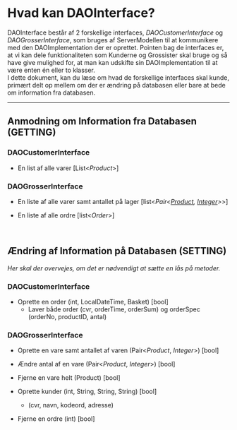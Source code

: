 <h1>Hvad kan DAOInterface?</h1>
DAOInterface består af 2 forskellige interfaces, <i>DAOCustomerInterface</i> og <i>DAOGrosserInterface</i>, som bruges af ServerModellen til at kommunikere med den DAOImplementation der er oprettet.
Pointen bag de interfaces er, at vi kan dele funktionaliteten som Kunderne og Grossister skal bruge og så have give mulighed for, at man kan udskifte sin DAOImplementation til at være enten én eller to klasser.
<br>
I dette dokument, kan du læse om hvad de forskellige interfaces skal kunde, primært delt op mellem om der er ændring på databasen eller bare at bede om information fra databasen.
<hr>

<h2>Anmodning om Information fra Databasen (GETTING)</h2>
<h3>DAOCustomerInterface</h3>

* En list af alle varer [List<<i>Product</i>>]

<h3>DAOGrosserInterface</h3>

* En liste af alle varer samt antallet på lager [list<<i>Pair<<u>Product</u>, <u>Integer</u>></i>>]
  
* En liste af alle ordre [list<<i>Order</i>>]

<br>

<h2>Ændring af Information på Databasen (SETTING)</h2>
<em>Her skal der overvejes, om det er nødvendigt at sætte en lås på metoder.</em>

<h3>DAOCustomerInterface</h3>

* Oprette en order (int, LocalDateTime, Basket) [bool]
	* Laver både order (cvr, orderTime, orderSum) og orderSpec (orderNo, productID, antal)

<h3>DAOGrosserInterface</h3>

* Oprette en vare samt antallet af varen (Pair<<i>Product</i>, <i>Integer</i>>) [bool]

* Ændre antal af en vare (Pair<<i>Product</i>, <i>Integer</i>>) [bool]

* Fjerne en vare helt (Product) [bool]

* Oprette kunder (int, String, String, String) [bool]
	* (cvr, navn, kodeord, adresse)
	
* Fjerne en ordre (int) [bool]